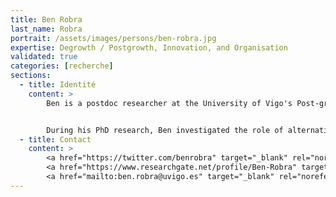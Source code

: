 ```yaml
---
title: Ben Robra
last_name: Robra
portrait: /assets/images/persons/ben-robra.jpg
expertise: Degrowth / Postgrowth, Innovation, and Organisation
validated: true
categories: [recherche]
sections:
  - title: Identité
    content: >
        Ben is a postdoc researcher at the University of Vigo's Post-growth innovation lab for the ERC project PROSPERA. He is also an affiliate at the P2P Lab. Ben holds a BA in Business Administration from the Hamburg School of Business Administration as well as an MSc in Ecological Economics and a PhD in Sustainability from the University of Leeds.


        During his PhD research, Ben investigated the role of alternative economic organisations in achieving a degrowth society. A particular focus in his work was on commons-based peer production and digital commons. For PROSPERA, Ben continues to investigate alternative economic organisations in the context of postgrowth and degrowth. His research focuses on how these alternative organisations self-organise internally as well as in networks. Ben also explores alternative ways of innovating and producing without the driver of profit or growth incentives.
  - title: Contact
    content: >
        <a href="https://twitter.com/benrobra" target="_blank" rel="noreferrer">Twitter</a> –
        <a href="https://www.researchgate.net/profile/Ben-Robra" target="_blank" rel="noreferrer">ResearchGate</a> –
        <a href="mailto:ben.robra@uvigo.es" target="_blank" rel="noreferrer">Mail</a>
---
```

